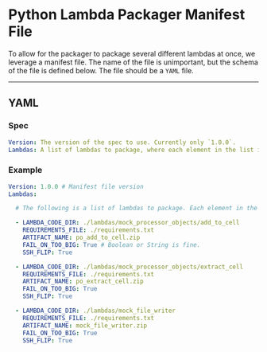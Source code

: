 # Python Lambda Packager Manifest File
To allow for the packager to package several different lambdas at once, we leverage a manifest file. The name of the file is unimportant, but the schema of the file is defined below. The file should be a `YAML` file.
_____
## YAML

### Spec
```yaml
Version: The version of the spec to use. Currently only `1.0.0`.
Lambdas: A list of lambdas to package, where each element in the list is a dictionary of container variables.
```

### Example
```yaml
Version: 1.0.0 # Manifest file version
Lambdas:

  # The following is a list of lambdas to package. Each element in the list can have any of the environment variables specified in the Python Lambda Packager Container Variables EXCEPT `MANIFEST_FILE`.

  - LAMBDA_CODE_DIR: ./lambdas/mock_processor_objects/add_to_cell
    REQUIREMENTS_FILE: ./requirements.txt
    ARTIFACT_NAME: po_add_to_cell.zip
    FAIL_ON_TOO_BIG: True # Boolean or String is fine.
    SSH_FLIP: True

  - LAMBDA_CODE_DIR: ./lambdas/mock_processor_objects/extract_cell
    REQUIREMENTS_FILE: ./requirements.txt
    ARTIFACT_NAME: po_extract_cell.zip
    FAIL_ON_TOO_BIG: True
    SSH_FLIP: True

  - LAMBDA_CODE_DIR: ./lambdas/mock_file_writer
    REQUIREMENTS_FILE: ./requirements.txt
    ARTIFACT_NAME: mock_file_writer.zip
    FAIL_ON_TOO_BIG: True
    SSH_FLIP: True

```
